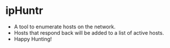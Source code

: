 # ipHuntr

- A tool to enumerate hosts on the network.
- Hosts that respond back will be added to a list of active hosts.
- Happy Hunting!